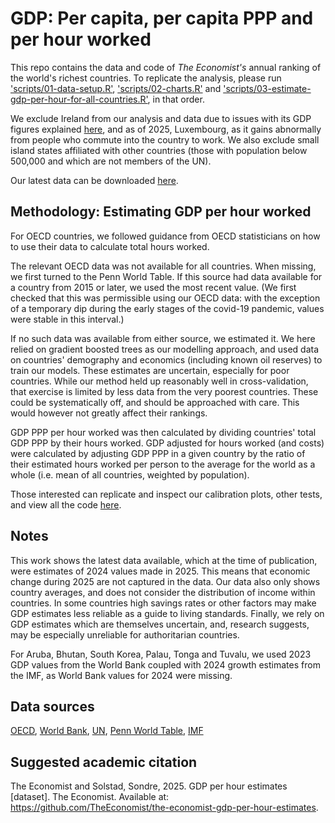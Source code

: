# GDP: Per capita, per capita PPP and per hour worked

This repo contains the data and code of _The Economist's_ annual ranking of the world's richest countries. To replicate the analysis, please run ['scripts/01-data-setup.R'](scripts/01-data-setup.R), ['scripts/02-charts.R'](scripts/02-charts.R) and ['scripts/03-estimate-gdp-per-hour-for-all-countries.R'](scripts/03-estimate-gdp-per-hour-for-all-countries.R), in that order. 

We exclude Ireland from our analysis and data due to issues with its GDP figures explained [here](https://www.economist.com/the-economist-explains/2023/10/31/whats-weird-about-irelands-gdp), and as of 2025, Luxembourg, as it gains abnormally from people who commute into the country to work. We also exclude small island states affiliated with other countries (those with population below 500,000 and which are not members of the UN).

Our latest data can be downloaded [here](https://github.com/TheEconomist/the-economist-gdp-per-hour-estimates/blob/main/output-data/gdp_over_hours_worked_with_estimated_hours_worked.csv).

## Methodology: Estimating GDP per hour worked
For OECD countries, we followed guidance from OECD statisticians on how to use their data to calculate total hours worked. 

The relevant OECD data was not available for all countries. When missing, we first turned to the Penn World Table. If this source had data available for a country from 2015 or later, we used the most recent value. (We first checked that this was permissible using our OECD data: with the exception of a temporary dip during the early stages of the covid-19 pandemic, values were stable in this interval.) 

If no such data was available from either source, we estimated it. We here relied on gradient boosted trees as our modelling approach, and used data on countries' demography and economics (including known oil reserves) to train our models. These estimates are uncertain, especially for poor countries. While our method held up reasonably well in cross-validation, that exercise is limited by less data from the very poorest countries. These could be systematically off, and should be approached with care. This would however not greatly affect their rankings. 

GDP PPP per hour worked was then calculated by dividing countries' total GDP PPP by their hours worked. GDP adjusted for hours worked (and costs) were calculated by adjusting GDP PPP in a given country by the ratio of their estimated hours worked per person to the average for the world as a whole (i.e. mean of all countries, weighted by population). 

Those interested can replicate and inspect our calibration plots, other tests, and view all the code [here](https://github.com/TheEconomist/the-economist-gdp-per-hour-estimates/blob/main/output-data/gdp_over_hours_worked_with_estimated_hours_worked.csv).

## Notes
This work shows the latest data available, which at the time of publication, were estimates of 2024 values made in 2025. This means that economic change during 2025 are not captured in the data. Our data also only shows country averages, and does not consider the distribution of income within countries. In some countries high savings rates or other factors may make GDP estimates less reliable as a guide to living standards. Finally, we rely on GDP estimates which are themselves uncertain, and, research suggests, may be especially unreliable for authoritarian countries.  

For Aruba, Bhutan, South Korea, Palau, Tonga and Tuvalu, we used 2023 GDP values from the World Bank coupled with 2024 growth estimates from the IMF, as World Bank values for 2024 were missing.

## Data sources
[OECD](https://data.oecd.org/), [World Bank](https://data.worldbank.org/), [UN](https://population.un.org/dataportal/), [Penn World Table](https://www.rug.nl/ggdc/productivity/pwt/?lang=en), [IMF](https://www.imf.org/external/datamapper/NGDP_RPCH@WEO/PER)

## Suggested academic citation
The Economist and Solstad, Sondre, 2025. GDP per hour estimates [dataset]. The Economist. Available at: https://github.com/TheEconomist/the-economist-gdp-per-hour-estimates.

